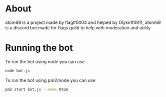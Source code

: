 # About
atom69 is a project made by flag#0004 and helped by Olykir#0911, atom69 is a discord bot made for flags guild to help with moderation and utility

# Running the bot
To run the bot using node you can use
```bash
node bot.js
```
To run the bot using pm2/node you can use
```bash
pm2 start bot.js --name Atom 
```
